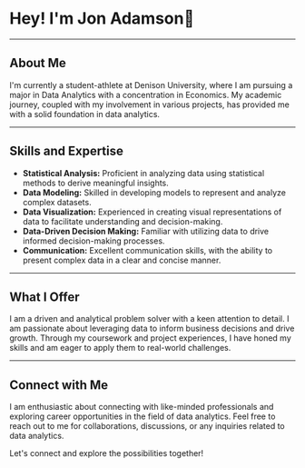 # Hey! I'm Jon Adamson👋

---

## About Me

I'm currently a student-athlete at Denison University, where I am pursuing a major in Data Analytics with a concentration in Economics. My academic journey, coupled with my involvement in various projects, has provided me with a solid foundation in data analytics.

---

## Skills and Expertise

- **Statistical Analysis:** Proficient in analyzing data using statistical methods to derive meaningful insights.
- **Data Modeling:** Skilled in developing models to represent and analyze complex datasets.
- **Data Visualization:** Experienced in creating visual representations of data to facilitate understanding and decision-making.
- **Data-Driven Decision Making:** Familiar with utilizing data to drive informed decision-making processes.
- **Communication:** Excellent communication skills, with the ability to present complex data in a clear and concise manner.

---

## What I Offer

I am a driven and analytical problem solver with a keen attention to detail. I am passionate about leveraging data to inform business decisions and drive growth. Through my coursework and project experiences, I have honed my skills and am eager to apply them to real-world challenges.

---

## Connect with Me

I am enthusiastic about connecting with like-minded professionals and exploring career opportunities in the field of data analytics. Feel free to reach out to me for collaborations, discussions, or any inquiries related to data analytics.

Let's connect and explore the possibilities together!

